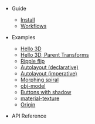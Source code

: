 -   Guide

    -   [Install](/install.md)
    -   [Workflows](/workflows.md)

-   Examples

    -   [Hello 3D](/examples/hello3d.md)
    -   [Hello 3D, Parent Transforms](/examples/hello3d-parent-transforms.md)
    -   [Ripple flip](/examples/ripple-flip.md)
    -   [Autolayout (declarative)](/examples/autolayout-declarative.md)
    -   [Autolayout (imperative)](/examples/autolayout-imperative.md)
    -   [Morphing spiral](/examples/spiral.md)
    -   [obj-model](/examples/obj-model.md)
    -   [Buttons with shadow](/examples/buttons-with-shadow.md)
    -   [material-texture](/examples/material-texture.md)
    -   [Origin](/examples/origin.md)

-   API Reference
<!-- __API_AUTOGENERATED_BEGIN__ -->
<!-- __API_AUTOGENERATED_END__ -->

<!-- -   [Miscellaneous Notes](/notes.md) -->

